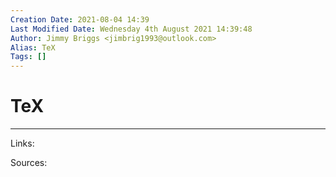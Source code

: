 ```yaml
---
Creation Date: 2021-08-04 14:39
Last Modified Date: Wednesday 4th August 2021 14:39:48
Author: Jimmy Briggs <jimbrig1993@outlook.com>
Alias: TeX
Tags: []
---
```


# TeX

***

Links: 

Sources:

